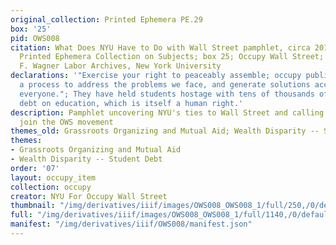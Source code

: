 ```yaml
---
original_collection: Printed Ephemera PE.29
box: '25'
pid: OWS008
citation: What Does NYU Have to Do with Wall Street pamphlet, circa 2011-2012;  PE.029
  Printed Ephemera Collection on Subjects; box 25; Occupy Wall Street; Tamiment Library/Robert
  F. Wagner Labor Archives, New York University
declarations: '"Exercise your right to peaceably assemble; occupy public space;  create
  a process to address the problems we face, and generate solutions accessible to
  everyone."; They have held students hostage with tens of thousands of dollars of
  debt on education, which is itself a human right.'
description: Pamphlet uncovering NYU's ties to Wall Street and calling students to
  join the OWS movement
themes_old: Grassroots Organizing and Mutual Aid; Wealth Disparity -- Student Debt
themes:
- Grassroots Organizing and Mutual Aid
- Wealth Disparity -- Student Debt
order: '07'
layout: occupy_item
collection: occupy
creator: NYU For Occupy Wall Street
thumbnail: "/img/derivatives/iiif/images/OWS008_OWS008_1/full/250,/0/default.jpg"
full: "/img/derivatives/iiif/images/OWS008_OWS008_1/full/1140,/0/default.jpg"
manifest: "/img/derivatives/iiif/OWS008/manifest.json"
---
```


